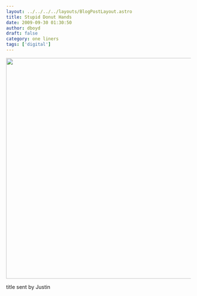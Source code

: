 ```yaml
---
layout: ../../../../layouts/BlogPostLayout.astro
title: Stupid Donut Hands
date: 2009-09-30 01:30:50
author: dboyd
draft: false
category: one liners
tags: ['digital']
---
```

<img
    srcset="https://img.danaboyd.com/images/2009/09/donutHands_480.avif 480w"
    sizes="(max-width: 480px) 100vw"
    src="https://img.danaboyd.com/images/2009/09/donutHands.jpg"
    alt=""
    style="width: auto; height: clamp(0px, 95vh, 600px);"
/>

title sent by Justin